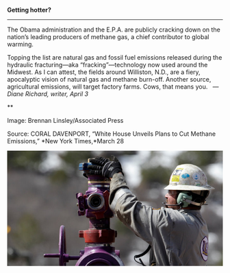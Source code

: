 **Getting hotter?**

****

The Obama administration and the E.P.A. are publicly cracking down on the nation’s leading producers of methane gas, a chief contributor to global warming.

Topping the list are natural gas and fossil fuel emissions released during the hydraulic fracturing—aka “fracking”—technology now used around the Midwest. As I can attest, the fields around Williston, N.D., are a fiery, apocalyptic vision of natural gas and methane burn-off. Another source, agricultural emissions, will target factory farms. Cows, that means you.
   *—Diane Richard, writer, April 3*

**

Image: Brennan Linsley/Associated Press 

Source: CORAL DAVENPORT, “White House Unveils Plans to Cut Methane Emissions,” *New York Times,*March 28

![](../images/14-04-3_49.6_MethaneEDIT-1.jpeg)
